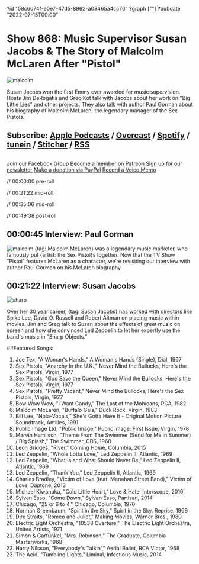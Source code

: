 ?id "58c6d74f-e0e7-47d5-8962-a03465a4cc70"
?graph [""]
?pubdate "2022-07-15T00:00"
# Show 868: Music Supervisor Susan Jacobs & The Story of Malcolm McLaren After "Pistol"
![malcolm](https://static.soundopinions.org/images/2022/malcolm.jpeg)


Susan Jacobs won the first Emmy ever awarded for music supervision. Hosts Jim DeRogatis and Greg Kot talk with Jacobs about her work on "Big Little Lies" and other projects. They also talk with author Paul Gorman about his biography of Malcolm McLaren, the legendary manager of the Sex Pistols. 

## Subscribe: [Apple Podcasts](https://itunes.apple.com/us/podcast/sound-opinions/id94793843) / [Overcast](https://overcast.fm/itunes94793843/sound-opinions) / [Spotify](https://open.spotify.com/show/1kNR8YL7TBrQuRxDdS4wtU) / [tunein](https://tunein.com/podcasts/Music-Podcasts/Sound-Opinions-p60273/) / [Stitcher](http://www.stitcher.com/podcast/sound-opinions) / [RSS](https://feeds.simplecast.com/Nn6fjnB0)

##
[Join our Facebook Group](https://bit.ly/3sivr9T)
[Become a member on Patreon](https://bit.ly/3slWZvc)
[Sign up for our newsletter](https://bit.ly/3eEvRnG)
[Make a donation via PayPal](https://bit.ly/3dmt9lU)
[Record a Voice Memo](https://bit.ly/2RyD5Ah)


// 00:00:00 pre-roll

// 00:21:22 mid-roll

// 00:35:06 mid-roll

// 00:49:38 post-roll


## 00:00:45 Interview: Paul Gorman
![malcolm](https://static.soundopinions.org/images/2022/malcolm.jpeg)
{tag: Malcolm McLaren} was a legendary music marketer, who famously put {artist: the Sex Pistol}s together. Now that the TV Show “Pistol” features McLaren as a character, we’re revisiting our interview with author Paul Gorman on his McLaren biography.


## 00:21:22 Interview: Susan Jacobs
![sharp](https://static.soundopinions.org/images/2022/02-sharp-objects-2018-billboard-embed.webp)

Over her 30 year career, {tag: Susan Jacobs} has worked with directors like Spike Lee, David O. Russell and Robert Altman on placing music within movies. Jim and Greg talk to Susan about the effects of great music on screen and how she convinced Led Zeppelin to let her expertly use the band's music in “Sharp Objects.”



##Featured Songs:

1. Joe Tex, "A Woman's Hands," A Woman's Hands (Single), Dial, 1967
1. Sex Pistols, "Anarchy In the U.K.," Never Mind the Bullocks, Here's the Sex Pistols, Virgin, 1977
1. Sex Pistols, "God Save the Queen," Never Mind the Bullocks, Here's the Sex Pistols, Virgin, 1977
1. Sex Pistols, "Pretty Vacant," Never Mind the Bullocks, Here's the Sex Pistols, Virgin, 1977
1. Bow Wow Wow, "I Want Candy," The Last of the Mohicans, RCA, 1982
1. Malcolm McLaren, "Buffalo Gals," Duck Rock, Virgin, 1983
1. Bill Lee, "Nola-Vocals," She's Gotta Have It - Original Motion Picture Soundtrack, Antilles, 1991
1. Public Image Ltd, "Public Image," Public Image: First Issue, Virgin, 1978
1. Marvin Hamlisch, "Theme From The Swimmer (Send for Me in Summer) / Big Splash," The Swimmer, CBS, 1968
1. Leon Bridges, "River," Coming Home, Columbia, 2015
1. Led Zeppelin, "Whole Lotta Love," Led Zeppelin II, Atlantic, 1969
1. Led Zeppelin, "What Is and What Should Never Be," Led Zeppelin II, Atlantic, 1969
1. Led Zeppelin, "Thank You," Led Zeppelin II, Atlantic, 1969
1. Charles Bradley, "Victim of Love (feat. Menahan Street Band)," Victim of Love, Daptone, 2013
1. Michael Kiwanuka, "Cold Little Heart," Love & Hate, Interscope, 2016
1. Sylvan Esso, "Come Down," Sylvan Esso, Partisan, 2014
1. Chicago, "25 or 6 to 4," Chicago, Columbia, 1970
1. Norman Greenbaum, "Spirit in the Sky," Spirit in the Sky, Reprise, 1969
1. Dire Straits, "Romeo and Juliet," Making Movies, Warner Bros., 1980
1. Electric Light Orchestra, "10538 Overture," The Electric Light Orchestra, United Artists, 1971
1. Simon & Garfunkel, "Mrs. Robinson," The Graduate, Columbia Masterworks, 1968
1. Harry Nilsson, "Everybody's Talkin'," Aerial Ballet, RCA Victor, 1968
1. The Acid, "Tumbling Lights," Liminal, Infectious Music, 2014
